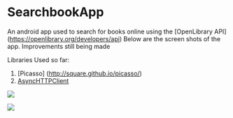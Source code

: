 # SearchbookApp
An android app used to search for books online using the [OpenLibrary API] (https://openlibrary.org/developers/api)
Below are the screen shots of the app. 
Improvements still being made

Libraries Used so far:

1.  [Picasso] (http://square.github.io/picasso/)
2.  [AsyncHTTPClient](https://github.com/loopj/android-async-http)

![](https://github.com/ainaleke/SearchBookApp/blob/master/screenshots/initialsearch_books.PNG) 

![](https://github.com/ainaleke/SearchBookApp/blob/master/screenshots/searchbookappimg1.PNG)
